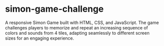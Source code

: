 # simon-game-challenge
A responsive Simon Game built with HTML, CSS, and JavaScript. The game challenges players to memorize and repeat an increasing sequence of colors and sounds from 4 tiles, adapting seamlessly to different screen sizes for an engaging experience.
